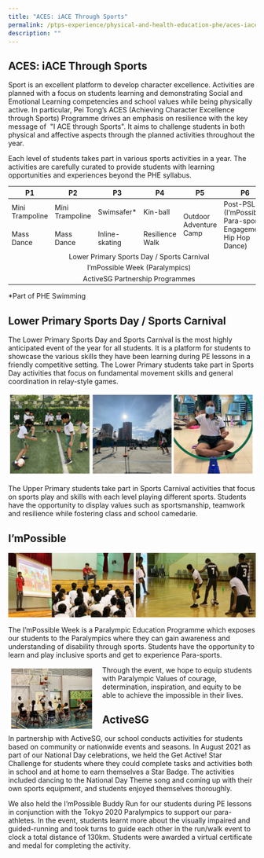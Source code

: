 ```yaml
---
title: "ACES: iACE Through Sports"
permalink: /ptps-experience/physical-and-health-education-phe/aces-iace-through-sports/
description: ""
---
```

## ACES: iACE Through Sports


Sport is an excellent platform to develop character excellence. Activities are planned with a focus on students learning and demonstrating Social and Emotional Learning competencies and school values while being physically active. In particular, Pei Tong’s ACES (Achieving Character Excellence through Sports) Programme drives an emphasis on resilience with the key message of  "I ACE through Sports". It aims to challenge students in both physical and affective aspects through the planned activities throughout the year.

  

Each level of students takes part in various sports activities in a year. The activities are carefully curated to provide students with learning opportunities and experiences beyond the PHE syllabus.

<table>
<thead>
  <tr>
    <th>P1</th>
    <th>P2</th>
    <th>P3</th>
    <th>P4</th>
    <th>P5</th>
    <th>P6</th>
  </tr>
</thead>
<tbody>
  <tr>
    <td>Mini<br>Trampoline</td>
    <td>Mini<br>Trampoline</td>
    <td>Swimsafer* </td>
    <td>Kin-ball</td>
    <td rowspan="2">Outdoor Adventure Camp</td>
    <td rowspan="2">Post-PSLE (I’mPossible Para-sport Engagement, Hip Hop Dance)</td>
  </tr>
  <tr>
    <td>Mass Dance</td>
    <td>Mass Dance</td>
    <td>Inline-skating </td>
    <td>Resilience Walk</td>
  </tr>
  <tr>
		<td colspan="6"><center>Lower Primary Sports Day / Sports Carnival</center></td>
  </tr>
  <tr>
		<td colspan="6"><center>I’mPossible Week (Paralympics)</center></td>
  </tr>
  <tr>
		<td colspan="6"><center>ActiveSG Partnership Programmes</center></td>
  </tr>
</tbody>
</table>
*Part of PHE Swimming

## Lower Primary Sports Day / Sports Carnival


The Lower Primary Sports Day and Sports Carnival is the most highly anticipated event of the year for all students. It is a platform for students to showcase the various skills they have been learning during PE lessons in a friendly competitive setting. The Lower Primary students take part in Sports Day activities that focus on fundamental movement skills and general coordination in relay-style games.

![](/images/PTPS%20Experience/Physical%20and%20Health%20Education/Sports%20Carnival.png)

The Upper Primary students take part in Sports Carnival activities that focus on sports play and skills with each level playing different sports. Students have the opportunity to display values such as sportsmanship, teamwork and resilience while fostering class and school camedarie. 

## I’mPossible

![](/images/PTPS%20Experience/Physical%20and%20Health%20Education/ImPossible.jpg)

The I’mPossible Week is a Paralympic Education Programme which exposes our students to the Paralympics where they can gain awareness and understanding of disability through sports. Students have the opportunity to learn and play inclusive sports and get to experience Para-sports.



<img src="images/PTPS%20Experience/Physical%20and%20Health%20Education/aces%20-%20p6%20post%20exam%20impossible.png" style="width:35%;margin-right:15px;" align = "left">

Through the event, we hope to equip students with Paralympic Values of courage, determination, inspiration, and equity to be able to achieve the impossible in their lives.


## ActiveSG


In partnership with ActiveSG, our school conducts activities for students based on community or nationwide events and seasons. In August 2021 as part of our National Day celebrations, we held the Get Active! Star Challenge for students where they could complete tasks and activities both in school and at home to earn themselves a Star Badge. The activities included dancing to the National Day Theme song and coming up with their own sports equipment, and students enjoyed themselves thoroughly.

  

We also held the I’mPossible Buddy Run for our students during PE lessons in conjunction with the Tokyo 2020 Paralympics to support our para-athletes. In the event, students learnt more about the visually impaired and guided-running and took turns to guide each other in the run/walk event to clock a total distance of 130km. Students were awarded a virtual certificate and medal for completing the activity.